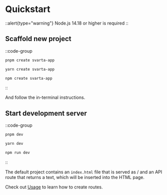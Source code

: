 # Quickstart

::alert{type="warning"}
Node.js 14.18 or higher is required
::

## Scaffold new project

::code-group

```bash [pnpm]
pnpm create svarta-app
```

```bash [yarn]
yarn create svarta-app
```

```bash [npm]
npm create svarta-app
```

::

And follow the in-terminal instructions.

## Start development server

::code-group

```bash [pnpm]
pnpm dev
```

```bash [yarn]
yarn dev
```

```bash [npm]
npm run dev
```

::

The default project contains an `index.html` file that is served as / and an API route that returns a text, which will be inserted into the HTML page.

Check out [Usage](/usage/routes) to learn how to create routes.
